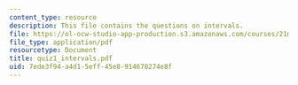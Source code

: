 ```yaml
---
content_type: resource
description: This file contains the questions on intervals.
file: https://ol-ocw-studio-app-production.s3.amazonaws.com/courses/21m-301-harmony-and-counterpoint-i-spring-2005/7ede3f94a4d15eff45e8914670274e8f_quiz1_intervals.pdf
file_type: application/pdf
resourcetype: Document
title: quiz1_intervals.pdf
uid: 7ede3f94-a4d1-5eff-45e8-914670274e8f
---
```

